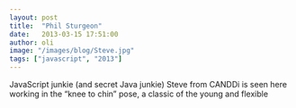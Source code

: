 ```yaml
---
layout: post
title:  "Phil Sturgeon"
date:   2013-03-15 17:51:00
author: oli
image: "/images/blog/Steve.jpg"
tags: ["javascript", "2013"]
---
```

JavaScript junkie (and secret Java junkie) Steve from CANDDi is seen here working in the “knee to chin” pose, a classic of the young and flexible